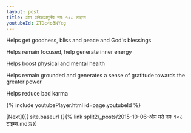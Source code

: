 ```yaml
---
layout: post
title: ओम अनेकअमूर्तये नमः १०८ टाइम्स
youtubeId: ZTDc4o3NYcg
---
```

 
 
Helps get goodness, bliss and peace and God's blessings
 
Helps remain focused, help generate inner energy 
 
Helps boost physical and mental health 
 
Helps remain grounded and generates a sense of gratitude towards the greater power 
 
Helps reduce bad karma
 
 
 
 


{% include youtubePlayer.html id=page.youtubeId %}
 
[Next]({{ site.baseurl }}{% link  split2/_posts/2015-10-06-ओम मते नमः १०८ टाइम्स.md%})
 
